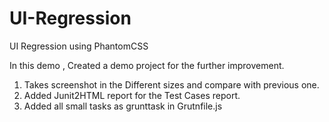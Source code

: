 # UI-Regression
UI Regression using PhantomCSS

In this demo , Created a demo project for the further improvement.

1. Takes screenshot in the Different sizes and compare with previous one.
2. Added Junit2HTML report for the Test Cases report.
3. Added all small tasks as grunttask in Grutnfile.js
